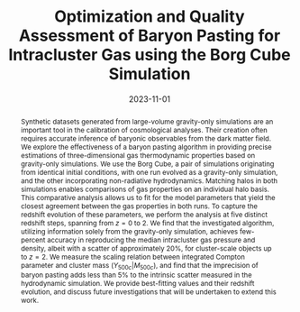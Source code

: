 ---
title: "Optimization and Quality Assessment of Baryon Pasting for Intracluster Gas using the Borg Cube Simulation"
collection: "publications"
category: "fa_papers"
permalink: /publications/2023OJAp6E43K
link: https://ui.adsabs.harvard.edu/abs/2023OJAp....6E..43K/abstract
date: 2023-11-01
venue: "The Open Journal of Astrophysics"
citation: "Kéruzoré, F., Bleem, L. E., Buehlmann, M., et al. (2023), The Open Journal of Astrophysics, 6, 43."
abstract: "Synthetic datasets generated from large-volume gravity-only simulations are an important tool in the calibration of cosmological analyses. Their creation often requires accurate inference of baryonic observables from the dark matter field. We explore the effectiveness of a baryon pasting algorithm in providing precise estimations of three-dimensional gas thermodynamic properties based on gravity-only simulations. We use the Borg Cube, a pair of simulations originating from identical initial conditions, with one run evolved as a gravity-only simulation, and the other incorporating non-radiative hydrodynamics. Matching halos in both simulations enables comparisons of gas properties on an individual halo basis. This comparative analysis allows us to fit for the model parameters that yield the closest agreement between the gas properties in both runs. To capture the redshift evolution of these parameters, we perform the analysis at five distinct redshift steps, spanning from $z=0$ to $2$. We find that the investigated algorithm, utilizing information solely from the gravity-only simulation, achieves few-percent accuracy in reproducing the median intracluster gas pressure and density, albeit with a scatter of approximately 20%, for cluster-scale objects up to $z=2$. We measure the scaling relation between integrated Compton parameter and cluster mass ($Y_{500c} | M_{500c}$), and find that the imprecision of baryon pasting adds less than 5% to the intrinsic scatter measured in the hydrodynamic simulation. We provide best-fitting values and their redshift evolution, and discuss future investigations that will be undertaken to extend this work."
---